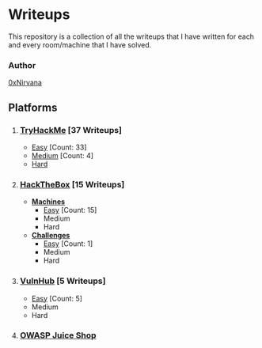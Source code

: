 # Writeups

This repository is a collection of all the writeups that I have written for each and every room/machine that I have solved.

### Author

[0xNirvana](https://linkedin.com/in/nishant-tayade)

## **Platforms**

1. ### [TryHackMe](./TryHackMe/THM_Index.md) [37 Writeups]

   * [Easy](./TryHackMe/THM_Index.md#Easy) [Count: 33]
   * [Medium](./TryHackMe/THM_Index.md#Medium) [Count: 4]
   * [Hard](./TryHackMe/Hard/hard.md)

2. ### [HackTheBox](./HackTheBox/HTB_Index.md) [15 Writeups]

   - **[Machines](./HackTheBox/Machines/HTB_Machines_Index.md)**
     - [Easy](./HackTheBox/Machines/HTB_Machines_Index.md#Easy) [Count: 15]
     - Medium
     - Hard
   - **[Challenges](./HackTheBox/Challenges/HTB_Challenges_Index.md)**
     - [Easy](./HackTheBox/Challenges/HTB_Challenges_Index.md#Easy) [Count: 1]
     - Medium
     - Hard

3. ### [VulnHub](./VulnHub/VH_Index.md) [5 Writeups]

   * [Easy](./VulnHub/VH_Index.md#Easy) [Count: 5]
   * Medium
   * Hard

4. ### [OWASP Juice Shop](./OWASP_Juice_Shop/JS_Index.md)